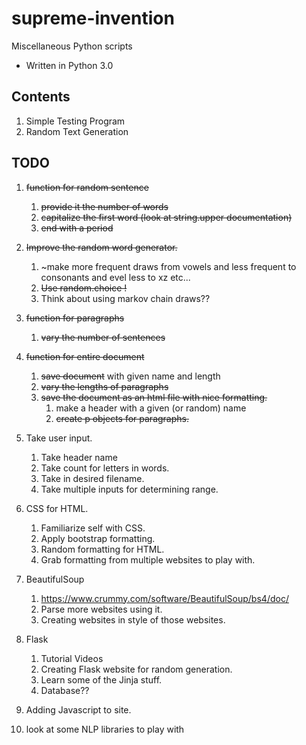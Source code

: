 # supreme-invention
Miscellaneous Python scripts

* Written in Python 3.0

## Contents
1. Simple Testing Program
2. Random Text Generation

## TODO
1. ~~function for random sentence~~ 
    1. ~~provide it the number of words~~
    2. ~~capitalize the first word (look at string.upper documentation)~~ 
    3. ~~end with a period~~

2. ~~Improve the random word generator.~~
    1. ~make more frequent draws from vowels and less frequent to consonants and evel less to xz etc...
    2. ~~Use random.choice !~~
    3. Think about using markov chain draws??

3. ~~function for paragraphs~~
    1.  ~~vary the number of sentences~~
   
4. ~~function for entire document~~
    1. ~~save document~~ with given name and length
    2. ~~vary the lengths of paragraphs~~
    3. ~~save the document as an html file with nice formatting.~~
        1. make a header with a given (or random) name
        2. ~~create p objects for paragraphs.~~
   
5. Take user input.
    1. Take header name
    2. Take count for letters in words.
    3. Take in desired filename.
    4. Take multiple inputs for determining range.
   
6. CSS for HTML.
    1. Familiarize self with CSS.
    2. Apply bootstrap formatting.
    3. Random formatting for HTML.
    4. Grab formatting from multiple websites to play with.
   
7. BeautifulSoup
    1. https://www.crummy.com/software/BeautifulSoup/bs4/doc/
    2. Parse more websites using it.
    3. Creating websites in style of those websites.
   
8. Flask
    1. Tutorial Videos
    2. Creating Flask website for random generation.
    3. Learn some of the Jinja stuff.
    4. Database??

9. Adding Javascript to site. 
 
10. look at some NLP libraries to play with
